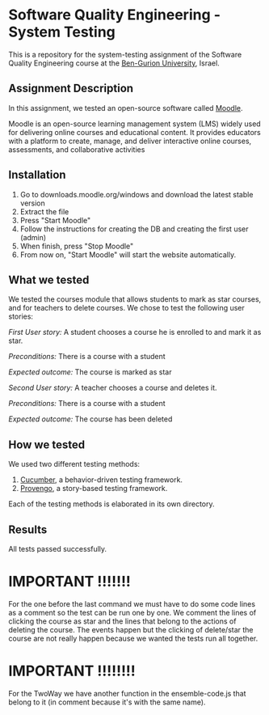 # Software Quality Engineering - System Testing
This is a repository for the system-testing assignment of the Software Quality Engineering course at the [Ben-Gurion University](https://in.bgu.ac.il/), Israel.

## Assignment Description
In this assignment, we tested an open-source software called [Moodle](https://moodle.org/).

Moodle is an open-source learning management system (LMS) widely used for delivering online courses and educational content. It provides educators with a platform to create, manage, and deliver interactive online courses, assessments, and collaborative activities

## Installation
1. Go to downloads.moodle.org/windows and download the latest stable version
2. Extract the file
3. Press "Start Moodle"
4. Follow the instructions for creating the DB and creating the first user (admin)
5. When finish, press "Stop Moodle"
6. From now on, "Start Moodle" will start the website automatically.


## What we tested

We tested the courses module that allows students to mark as star courses, and for teachers to delete courses.
We chose to test the following user stories: 

*First User story:* A student chooses a course he is enrolled to and mark it as star.

*Preconditions:* There is a course with a student

*Expected outcome:* The course is marked as star

*Second User story:* A teacher chooses a course and deletes it.

*Preconditions:* There is a course with a student

*Expected outcome:* The course has been deleted 


## How we tested
We used two different testing methods:
1. [Cucumber](https://cucumber.io/), a behavior-driven testing framework.
2. [Provengo](https://provengo.tech/), a story-based testing framework.

Each of the testing methods is elaborated in its own directory. 

## Results
All tests passed successfully.

# IMPORTANT !!!!!!!
For the one before the last command we must have to do some code lines as a comment so the test can be run one by one.
We comment the lines of clicking the course as star and the lines that belong to the actions of deleting the course.
The events happen but the clicking of delete/star the course are not really happen because we wanted the tests run all together.

# IMPORTANT !!!!!!!!
For the TwoWay we have another function in the ensemble-code.js that belong to it (in comment because it's with the same name).